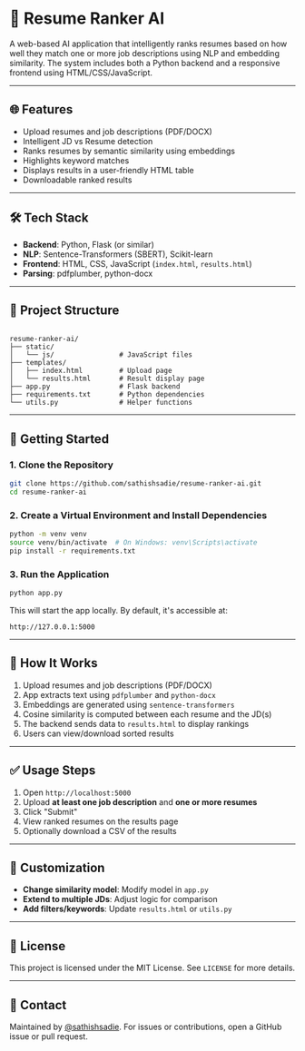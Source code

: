 # 🧠 Resume Ranker AI

A web-based AI application that intelligently ranks resumes based on how well they match one or more job descriptions using NLP and embedding similarity. The system includes both a Python backend and a responsive frontend using HTML/CSS/JavaScript.

---

## 🌐 Features

- Upload resumes and job descriptions (PDF/DOCX)
- Intelligent JD vs Resume detection
- Ranks resumes by semantic similarity using embeddings
- Highlights keyword matches
- Displays results in a user-friendly HTML table
- Downloadable ranked results

---

## 🛠️ Tech Stack

- **Backend**: Python, Flask (or similar)
- **NLP**: Sentence-Transformers (SBERT), Scikit-learn
- **Frontend**: HTML, CSS, JavaScript (`index.html`, `results.html`)
- **Parsing**: pdfplumber, python-docx

---

## 📁 Project Structure

```

resume-ranker-ai/
├── static/
│   └── js/                # JavaScript files
├── templates/
│   ├── index.html         # Upload page
│   └── results.html       # Result display page
├── app.py                 # Flask backend
├── requirements.txt       # Python dependencies
└── utils.py               # Helper functions

````

---

## 🚀 Getting Started

### 1. Clone the Repository

```bash
git clone https://github.com/sathishsadie/resume-ranker-ai.git
cd resume-ranker-ai
````

### 2. Create a Virtual Environment and Install Dependencies

```bash
python -m venv venv
source venv/bin/activate  # On Windows: venv\Scripts\activate
pip install -r requirements.txt
```

### 3. Run the Application

```bash
python app.py
```

This will start the app locally. By default, it's accessible at:

```
http://127.0.0.1:5000
```

---

## 🧪 How It Works

1. Upload resumes and job descriptions (PDF/DOCX)
2. App extracts text using `pdfplumber` and `python-docx`
3. Embeddings are generated using `sentence-transformers`
4. Cosine similarity is computed between each resume and the JD(s)
5. The backend sends data to `results.html` to display rankings
6. Users can view/download sorted results

---

## ✅ Usage Steps

1. Open `http://localhost:5000`
2. Upload **at least one job description** and **one or more resumes**
3. Click "Submit"
4. View ranked resumes on the results page
5. Optionally download a CSV of the results

---

## 🧩 Customization

* **Change similarity model**: Modify model in `app.py`
* **Extend to multiple JDs**: Adjust logic for comparison
* **Add filters/keywords**: Update `results.html` or `utils.py`

---

## 📄 License

This project is licensed under the MIT License. See `LICENSE` for more details.

---

## 🙋 Contact

Maintained by [@sathishsadie](https://github.com/sathishsadie).
For issues or contributions, open a GitHub issue or pull request.
